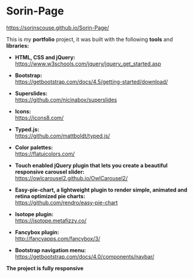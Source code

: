 # Sorin-Page
https://sorinscouse.github.io/Sorin-Page/

This is my **portfolio** project, it was built with the following **tools** and **libraries:**

* **HTML, CSS and jQuery:** <br> 
https://www.w3schools.com/jquery/jquery_get_started.asp

* **Bootstrap:** <br> 
https://getbootstrap.com/docs/4.5/getting-started/download/

* **Superslides:** <br> 
https://github.com/nicinabox/superslides

* **Icons:** <br> 
https://icons8.com/

* **Typed.js:** <br> 
https://github.com/mattboldt/typed.js/

* **Color palettes:** <br> 
https://flatuicolors.com/

* **Touch enabled jQuery plugin that lets you create a beautiful responsive carousel slider:** <br> 
https://owlcarousel2.github.io/OwlCarousel2/

* **Easy-pie-chart, a lightweight plugin to render simple, animated and retina optimized pie charts:** <br> 
https://github.com/rendro/easy-pie-chart

* **Isotope plugin:** <br> 
https://isotope.metafizzy.co/

* **Fancybox plugin:** <br> 
http://fancyapps.com/fancybox/3/

* **Bootstrap navigation menu:** <br> 
https://getbootstrap.com/docs/4.0/components/navbar/

**The project is fully responsive**
